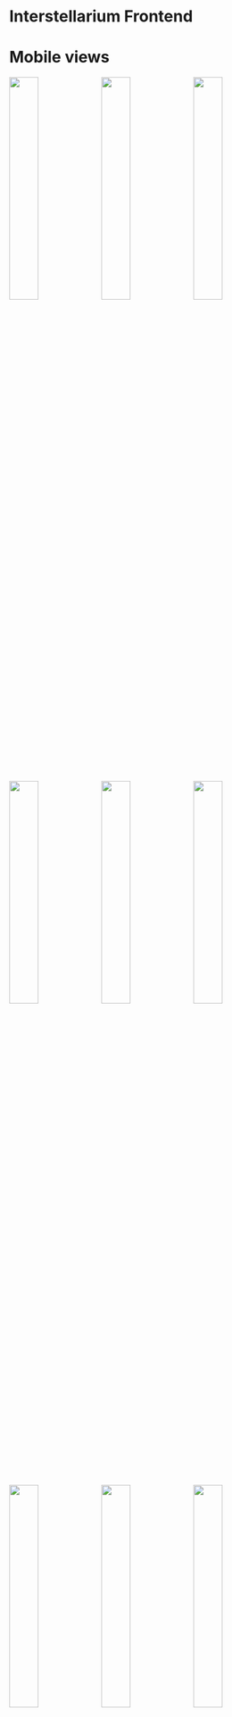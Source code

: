 # Interstellarium Frontend
# Mobile views
<p float="middle">
  <img src="./docs/resources/mobile/index.png" width="32%" />
  <img src="./docs/resources/mobile/login.png" width="32%" /> 
  <img src="./docs/resources/mobile/reset-password.png" width="32%" />
</p>
<p float="middle">
  <img src="./docs/resources/mobile/items.png" width="32%" />
  <img src="./docs/resources/mobile/filters.png" width="32%" /> 
  <img src="./docs/resources/mobile/sidebar.png" width="32%" />
</p>
<p float="middle">
  <img src="./docs/resources/mobile/users.png" width="32%" />
  <img src="./docs/resources/mobile/create-user.png" width="32%" /> 
  <img src="./docs/resources/mobile/user-profile.png" width="32%" />
</p>
<p float="middle">
  <img src="./docs/resources/mobile/groups.png" width="32%" />
  <img src="./docs/resources/mobile/create-group.png" width="32%" /> 
  <img src="./docs/resources/mobile/group-profile.png" width="32%" />
</p>
<p float="middle">
  <img src="./docs/resources/mobile/departments.png" width="32%" />
  <img src="./docs/resources/mobile/create-department.png" width="32%" /> 
  <img src="./docs/resources/mobile/department-profile.png" width="32%" />
</p>
<p float="middle">
  <img src="./docs/resources/mobile/contracts.png" width="32%" />
  <img src="./docs/resources/mobile/create-contract.png" width="32%" /> 
  <img src="./docs/resources/mobile/contract-profile.png" width="32%" />
</p>
<p float="middle">
  <img src="./docs/resources/mobile/projects.png" width="32%" />
  <img src="./docs/resources/mobile/create-project.png" width="32%" /> 
  <img src="./docs/resources/mobile/project-profile.png" width="32%" />
</p>
<p float="middle">
  <img src="./docs/resources/mobile/works.png" width="32%" />
  <img src="./docs/resources/mobile/create-work.png" width="32%" /> 
  <img src="./docs/resources/mobile/work-profile.png" width="32%" />
</p>
<p float="middle">
  <img src="./docs/resources/mobile/equipment.png" width="32%" />
  <img src="./docs/resources/mobile/create-equipment.png" width="32%" /> 
  <img src="./docs/resources/mobile/equipment-profile.png" width="32%" />
</p>

# Desktop views
## Index page
![Index](./docs/resources/desktop/index.png "Index")
## Login page
![Login](./docs/resources/desktop/login.png "Login")
## Reset password page
![Reset Password](./docs/resources/desktop/reset-password.png "Reset Password")
## Dashboard page
![Dashboard](./docs/resources/desktop/dashboard.png "Dashboard")

## Users page
![Users](./docs/resources/desktop/users.png "Users")
## Create User page
![Create User](./docs/resources/desktop/create-user.png "Create User")
## User Profile page
![User Profile](./docs/resources/desktop/user-profile.png "User Profile")

## Groups page
![Groups](./docs/resources/desktop/groups.png "Groups")
## Create Group page
![Create Group](./docs/resources/desktop/create-group.png "Create Group")
## Group Profile page
![Group Profile](./docs/resources/desktop/group-profile.png "Group Profile")

## Works page
![Works](./docs/resources/desktop/works.png "Works")
## Create Work page
![Create Work](./docs/resources/desktop/create-work.png "Create Work")
## Work Profile page
![Work Profile](./docs/resources/desktop/work-profile.png "Work Profile")

## Equipment page
![Equipment](./docs/resources/desktop/equipment.png "Equipment")
## Create Equipment page
![Create Equipment](./docs/resources/desktop/create-equipment.png "Create Equipment")
## Equipment Profile page
![Equipment Profile](./docs/resources/desktop/equipment-profile.png "Equipment Profile")

## Departments page
![Departments](./docs/resources/desktop/departments.png "Departments")
## Create Department page
![Create Department](./docs/resources/desktop/create-department.png "Create Department")
## Department Profile page
![Department Profile](./docs/resources/desktop/department-profile.png "Department Profile")

## Projects page
![Projects](./docs/resources/desktop/projects.png "Projects")
## Create Project page
![Create Project](./docs/resources/desktop/create-project.png "Create Project")
## Project Profile page
![Project Profile](./docs/resources/desktop/project-profile.png "Project Profile")

## Contracts page
![Contracts](./docs/resources/desktop/contracts.png "Contracts")
## Create Contract page
![Create Contract](./docs/resources/desktop/create-contract.png "Create Contract")
## Contract Profile page
![Contract Profile](./docs/resources/desktop/contract-profile.png "Contract Profile")
